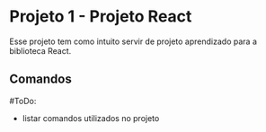 # Projeto 1 - Projeto React

Esse projeto tem como intuito servir de projeto aprendizado para a biblioteca React.

## Comandos
#ToDo: 
-   listar comandos utilizados no projeto

